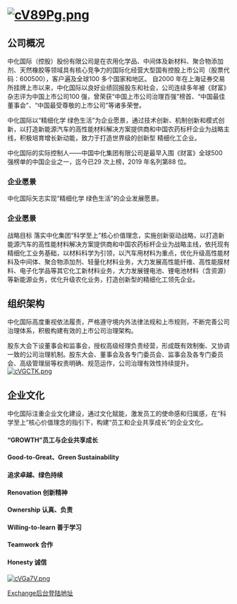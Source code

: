 # [![cV89Pg.png](https://z3.ax1x.com/2021/04/01/cV89Pg.png)](https://imgtu.com/i/cV89Pg)

## 公司概况
中化国际（控股）股份有限公司是在农用化学品、中间体及新材料、聚合物添加剂、天然橡胶等领域具有核心竞争力的国际化经营大型国有控股上市公司（股票代码：600500），客户遍及全球100 多个国家和地区。
自2000 年在上海证券交易所挂牌上市以来，中化国际以良好业绩回报股东和社会，公司连续多年被《财富》杂志评为中国上市公司100 强，曾荣获“中国上市公司治理百强”榜首、“中国最佳董事会”、“中国最受尊敬的上市公司”等诸多荣誉。

中化国际以“精细化学 绿色生活”为企业愿景，通过技术创新、机制创新和模式创新，以打造新能源汽车的高性能材料解决方案提供商和中国农药标杆企业为战略主线，积极培育增长新动能，致力于打造世界级的创新型
精细化工企业。

中化国际的实际控制人——中国中化集团有限公司是最早入围《财富》全球500 强榜单的中国企业之一，迄今已29 次上榜，2019 年名列第88 位。

### 企业愿景
中化国际矢志实现“精细化学 绿色生活”的企业发展愿景。

### 企业愿景
战略目标
落实中化集团“科学至上”核心价值理念，实施创新驱动战略，以打造新能源汽车的高性能材料解决方案提供商和中国农药标杆企业为战略主线，依托现有精细化工业务基础，以材料科学为引领，以汽车用材料为重点，优化升级高性能材料及中间体、聚合物添加剂、轻量化材料业务，大力发展高性能纤维、高性能膜材料、电子化学品等其它化工新材料业务，大力发展锂电池、锂电池材料（含资源）等新能源业务，优化升级农化业务，打造创新型的精细化工领先企业。


## 组织架构
中化国际高度重视依法履责，严格遵守境内外法律法规和上市规则，不断完善公司治理体系，积极构建有效的上市公司治理架构。

股东大会下设董事会和监事会，授权高级经理负责经营，形成既有效制衡、又协调一致的公司治理机制。股东大会、董事会及各专门委员会、监事会及各专门委员会、高级管理层等权责明确、规范运作，公司治理有效性持续提升。
[![cVGCTK.png](https://z3.ax1x.com/2021/04/01/cVGCTK.png)](https://imgtu.com/i/cVGCTK)

## 企业文化

中化国际注重企业文化建设，通过文化赋能，激发员工的使命感和归属感，在“科学至上”核心价值理念的指引下，构建“员工和企业共享成长”的企业文化。

#### “GROWTH”员工与企业共享成长 
#### Good-to-Great、Green Sustainability
#### 追求卓越、绿色持续
#### Renovation 创新精神
#### Ownership 认真、负责
#### Willing-to-learn 善于学习
#### Teamwork 合作
#### Honesty 诚信

[![cVGa7V.png](https://z3.ax1x.com/2021/04/01/cVGa7V.png)](https://imgtu.com/i/cVGa7V)

[Exchange后台登陆地址](https://intlemail.sinochem.com:4433/index.html)
